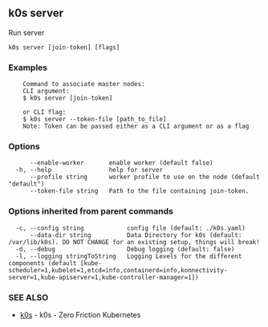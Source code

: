 ## k0s server

Run server

```
k0s server [join-token] [flags]
```

### Examples

```
	Command to associate master nodes:
	CLI argument:
	$ k0s server [join-token]

	or CLI flag:
	$ k0s server --token-file [path_to_file]
	Note: Token can be passed either as a CLI argument or as a flag
```

### Options

```
      --enable-worker       enable worker (default false)
  -h, --help                help for server
      --profile string      worker profile to use on the node (default "default")
      --token-file string   Path to the file containing join-token.
```

### Options inherited from parent commands

```
  -c, --config string            config file (default: ./k0s.yaml)
      --data-dir string          Data Directory for k0s (default: /var/lib/k0s). DO NOT CHANGE for an existing setup, things will break!
  -d, --debug                    Debug logging (default: false)
  -l, --logging stringToString   Logging Levels for the different components (default [kube-scheduler=1,kubelet=1,etcd=info,containerd=info,konnectivity-server=1,kube-apiserver=1,kube-controller-manager=1])
```

### SEE ALSO

* [k0s](k0s.md)	 - k0s - Zero Friction Kubernetes

